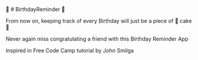 🎂 # BirthdayReminder 🎂

From now on, keeping track of every Birthday will just be a piece of 🍰 cake 🍰 

Never again miss congratulating a friend with this Birthday Reminder App

Inspired in Free Code Camp tutorial by John Smilga
